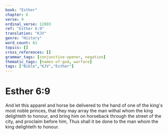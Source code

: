 ```yaml
---
book: "Esther"
chapter: 6
verse: 9
ordinal_verse: 12803
ref: "Esther 6:9"
translation: "KJV"
genre: "History"
word_count: 61
topics: []
cross_references: []
grammar_tags: [conjunctive-opener, negation]
thematic_tags: [names-of-god, warfare]
tags: ["Bible","KJV","Esther"]
---
```


# Esther 6:9

And let this apparel and horse be delivered to the hand of one of the king's most noble princes, that they may array the man withal whom the king delighteth to honour, and bring him on horseback through the street of the city, and proclaim before him, Thus shall it be done to the man whom the king delighteth to honour.
